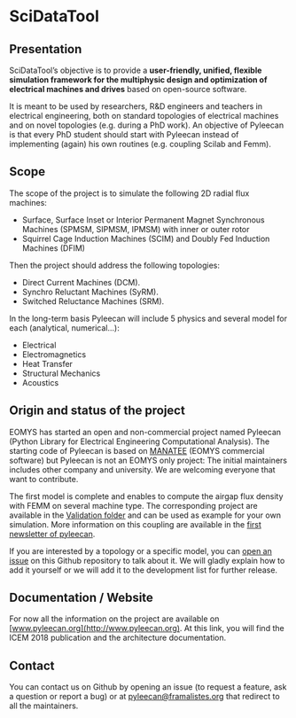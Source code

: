 # SciDataTool
## Presentation
SciDataTool’s objective is to provide a **user-friendly, unified, flexible simulation framework for the multiphysic design and optimization of electrical machines and drives** based on open-source software.

It is meant to be used by researchers, R&D engineers and teachers in electrical engineering, both on standard topologies of electrical machines and on novel topologies (e.g. during a PhD work). An objective of Pyleecan is that every PhD student should start with Pyleecan instead of implementing (again) his own routines (e.g. coupling Scilab and Femm).

## Scope
The scope of the project is to simulate the following 2D radial flux machines:
* Surface, Surface Inset or Interior Permanent Magnet Synchronous Machines (SPMSM, SIPMSM, IPMSM) with inner or outer rotor
* Squirrel Cage Induction Machines (SCIM) and Doubly Fed Induction Machines (DFIM)

Then the project should address the following topologies:
* Direct Current Machines (DCM).
* Synchro Reluctant Machines (SyRM).
* Switched Reluctance Machines (SRM).

In the long-term basis Pyleecan will include 5 physics and several model for each (analytical, numerical...):
* Electrical
* Electromagnetics
* Heat Transfer
* Structural Mechanics
* Acoustics

## Origin and status of the project
EOMYS has started an open and non-commercial project named Pyleecan (Python Library for Electrical Engineering Computational Analysis). The starting code of Pyleecan is based on [MANATEE](https://eomys.com/produits/manatee/article/logiciel-manatee) (EOMYS commercial software) but Pyleecan is not an EOMYS only project: The initial maintainers includes other company and university. We are welcoming everyone that want to contribute.

The first model is complete and enables to compute the airgap flux density with FEMM on several machine type. The corresponding project are available in the [Validation folder](https://github.com/Eomys/pyleecan/tree/master/Tests/Validation) and can be used as example for your own simulation. More information on this coupling are available in the [first newsletter of pyleecan](https://mailchi.mp/51e852c72abd/pyleecan-news-website-and-first-simulations-coupling-with-femm?e=[UNIQID]). 

If you are interested by a topology or a specific model, you can [open an issue](https://github.com/Eomys/pyleecan/issues) on this Github repository to talk about it. We will gladly explain how to add it yourself or we will add it to the development list for further release.

## Documentation / Website
For now all the information on the project are available on [www.pyleecan.org](http://www.pyleecan.org). At this link, you will find the ICEM 2018 publication and the architecture documentation.

## Contact
You can contact us on Github by opening an issue (to request a feature, ask a question or report a bug) or at pyleecan@framalistes.org that redirect to all the maintainers.
